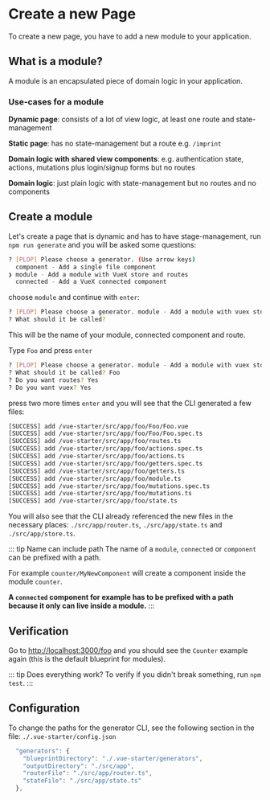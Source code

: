 # Create a new Page

To create a new page, you have to add a new module to your application.

## What is a module?

A module is an encapsulated piece of domain logic in your application.

### Use-cases for a module

**Dynamic page**: consists of a lot of view logic, at least one route and state-management

**Static page**: has no state-management but a route e.g. `/imprint`

**Domain logic with shared view components**: e.g. authentication state, actions, mutations plus login/signup forms but no routes

**Domain logic**: just plain logic with state-management but no routes and no components

## Create a module

Let's create a page that is dynamic and has to have stage-management,
run `npm run generate` and you will be asked some questions:

```bash
? [PLOP] Please choose a generator. (Use arrow keys)
  component - Add a single file component
❯ module - Add a module with VueX store and routes
  connected - Add a VueX connected component

```

choose `module` and continue with `enter`:

```bash
? [PLOP] Please choose a generator. module - Add a module with vuex store and routes
? What should it be called?
```

This will be the name of your module, connected component and route.

Type `Foo` and press `enter`

```bash
? [PLOP] Please choose a generator. module - Add a module with vuex store and routes
? What should it be called? Foo
? Do you want routes? Yes
? Do you want vuex? Yes
```

press two more times `enter` and you will see that the CLI generated a few files:

```bash
[SUCCESS] add /vue-starter/src/app/foo/Foo/Foo.vue
[SUCCESS] add /vue-starter/src/app/foo/Foo/Foo.spec.ts
[SUCCESS] add /vue-starter/src/app/foo/routes.ts
[SUCCESS] add /vue-starter/src/app/foo/actions.spec.ts
[SUCCESS] add /vue-starter/src/app/foo/actions.ts
[SUCCESS] add /vue-starter/src/app/foo/getters.spec.ts
[SUCCESS] add /vue-starter/src/app/foo/getters.ts
[SUCCESS] add /vue-starter/src/app/foo/module.ts
[SUCCESS] add /vue-starter/src/app/foo/mutations.spec.ts
[SUCCESS] add /vue-starter/src/app/foo/mutations.ts
[SUCCESS] add /vue-starter/src/app/foo/state.ts
```

You will also see that the CLI already referenced the new files in the necessary places: `./src/app/router.ts`, `./src/app/state.ts` and `./src/app/store.ts`.

::: tip Name can include path
The name of a `module`, `connected` or `component` can be prefixed with a path.

For example `counter/MyNewComponent` will create a component inside the module `counter`.

**A `connected` component for example has to be prefixed with a path because it only can live inside a module.**
:::

## Verification

Go to [http://localhost:3000/foo](http://localhost:3000/foo) and you should see the `Counter` example again (this is the default blueprint for modules).

::: tip Does everything work?
To verify if you didn't break something, run `npm test`.
:::

## Configuration

To change the paths for the generator CLI, see the following section in the file: `./.vue-starter/config.json`

```js
  "generators": {
    "blueprintDirectory": "./.vue-starter/generators",
    "outputDirectory": "./src/app",
    "routerFile": "./src/app/router.ts",
    "stateFile": "./src/app/state.ts"
  },
```
